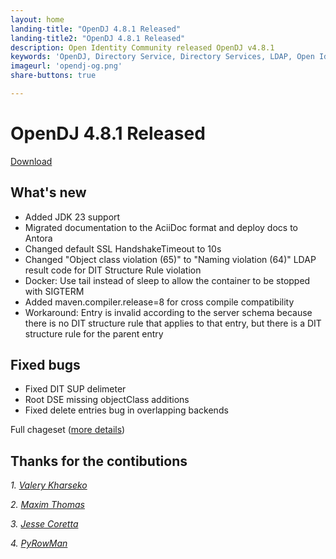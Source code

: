 ```yaml
---
layout: home
landing-title: "OpenDJ 4.8.1 Released"
landing-title2: "OpenDJ 4.8.1 Released"
description: Open Identity Community released OpenDJ v4.8.1
keywords: 'OpenDJ, Directory Service, Directory Services, LDAP, Open Identity Platform, release'
imageurl: 'opendj-og.png'
share-buttons: true

---
```

# OpenDJ 4.8.1 Released
[Download](https://github.com/OpenIdentityPlatform/OpenDJ/releases/tag/4.8.1)

## What's new
* Added JDK 23 support
* Migrated documentation to the AciiDoc format and deploy docs to Antora
* Changed default SSL HandshakeTimeout to 10s 
* Changed "Object class violation (65)" to "Naming violation (64)" LDAP result code for DIT Structure Rule violation 
* Docker: Use tail instead of sleep to allow the container to be stopped with SIGTERM 
* Added maven.compiler.release=8 for cross compile compatibility
* Workaround: Entry is invalid according to the server schema because there is no DIT structure rule that applies to that entry, but there is a DIT structure rule for the parent entry

## Fixed bugs
* Fixed DIT SUP delimeter
* Root DSE missing objectClass additions
* Fixed delete entries bug in overlapping backends


Full chageset ([more details](https://github.com/OpenIdentityPlatform/OpenDJ/compare/4.8.0...4.8.1))

## Thanks for the contibutions

<i id="vharseko"><i>1. <a href="https://github.com/vharseko" target="_blank">Valery Kharseko</a></i>

<i id="maximthomas"><i>2. <a href="https://github.com/maximthomas" target="_blank">Maxim Thomas</a></i>

<i id="JesseCoretta"><i>3. <a href="https://github.com/JesseCoretta" target="_blank">Jesse Coretta</a></i>

<i id="PyRowMan"><i>4. <a href="https://github.com/PyRowMan" target="_blank">PyRowMan</a></i>



